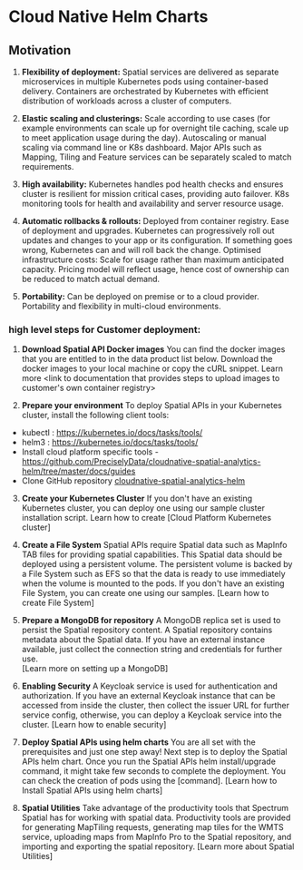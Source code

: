 # Cloud Native Helm Charts

## Motivation

1. **Flexibility of deployment:**
    Spatial services are delivered as separate microservices in multiple Kubernetes pods using container-based delivery. Containers are orchestrated by Kubernetes with efficient distribution of workloads across a cluster of computers.

2. **Elastic scaling and clusterings:**
    Scale according to use cases (for example environments can scale up for overnight tile caching, scale up to meet application usage during the day). Autoscaling or manual scaling via command line or K8s dashboard. Major APIs such as Mapping, Tiling and Feature services can be separately scaled to match requirements.

3. **High availability:**
    Kubernetes handles pod health checks and ensures cluster is resilient for mission critical cases, providing auto failover. K8s monitoring tools for health and availability and server resource usage.

4. **Automatic rollbacks & rollouts:**
    Deployed from container registry. Ease of deployment and upgrades. Kubernetes can progressively roll out updates and changes to your app or its configuration. If something goes wrong, Kubernetes can and will roll back the change. Optimised infrastructure costs: Scale for usage rather than maximum anticipated capacity. Pricing model will reflect usage, hence cost of ownership can be reduced to match actual demand.

5. **Portability:**
    Can be deployed on premise or to a cloud provider. Portability and flexibility in multi-cloud environments.

  
### high level steps for Customer deployment: 
 
1. **Download Spatial API Docker images**
You can find the docker images that you are entitled to in the data product list below. Download the docker images to your local machine or copy the cURL snippet.
Learn more  <link to documentation that provides steps to upload images to customer's own container registry>
 
2. **Prepare your environment**
To deploy Spatial APIs in your Kubernetes cluster, install the following client tools:
- kubectl : https://kubernetes.io/docs/tasks/tools/
- helm3 : https://kubernetes.io/docs/tasks/tools/
- Install cloud platform specific tools - https://github.com/PreciselyData/cloudnative-spatial-analytics-helm/tree/master/docs/guides
- Clone GitHub repository [cloudnative-spatial-analytics-helm](https://github.com/PreciselyData/cloudnative-spatial-analytics-helm)
 
3. **Create your Kubernetes Cluster**
    If you don't have an existing Kubernetes cluster, you can deploy one using our sample cluster installation script.
    Learn how to create [Cloud Platform Kubernetes cluster]
 
4. **Create a File System**
    Spatial APIs require Spatial data such as MapInfo TAB files for providing spatial capabilities. This Spatial data should be deployed using a persistent volume. The persistent volume is backed by a File System such as EFS so that the data is ready to use immediately when the volume is mounted to the pods. If you don't have an existing File System, you can create one using our samples.
    [Learn how to create File System]
 
5. **Prepare a MongoDB for repository**
    A MongoDB replica set is used to persist the Spatial repository content. A Spatial repository contains metadata about the Spatial data. If you have an external instance available, just collect the connection string and credentials for further use.   
    [Learn more on setting up a MongoDB]
 
6. **Enabling Security**
    A Keycloak service is used for authentication and authorization. If you have an external Keycloak instance that can be accessed from inside the cluster, then collect the issuer URL for further service config, otherwise, you can deploy a Keycloak service into the cluster.
    [Learn how to enable security]
 
7. **Deploy Spatial APIs using helm charts**
    You are all set with the prerequisites and just one step away! Next step is to deploy the Spatial APIs helm chart.
    Once you run the Spatial APIs helm install/upgrade command, it might take few seconds to complete the deployment. You can check the creation of pods using the [command].
    [Learn how to Install Spatial APIs using helm charts]

8. **Spatial Utilities**
    Take advantage of the productivity tools that Spectrum Spatial has for working with spatial data. 
    Productivity tools are provided for generating MapTiling requests, generating map tiles for the WMTS service, uploading maps from MapInfo Pro to the Spatial repository, and importing and exporting the spatial repository.
    [Learn more about Spatial Utilities]

